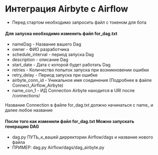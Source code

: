 # Интеграция Airbyte с Airflow 
* Перед стартом необходимо запросить файл с токеном для бота

#### Для запуска необходимо изменить файл for_dag.txt 
* nameDag - Название вашего Dag
* owner - ФИО разработчика 
* schedule_interval - период запуска Dag 
* description - описание Dag
* start_date - Дата с которой будет работать Dag
* retries - Количество попыток запуска при возникновении ошибки 
* retry_delay - Период запуска при ошибке 
* airbyte_conn_id - Уникальное имя соединения (Подробнее в файле Connect_Airflow_Airbyte)
* name_con_1 - ИД Connection Airbyte находится в URl после /connections/

Название Connection в файле for_dag.txt должно начинаться с name_ и далее
любое название 

#### После того как изменили файл for_dag.txt Можно запускать генерацию DAG 
* dag.py ПУТЬ_к_вашей дирректории Airflow/dags и название нового файла
* ПРИМЕР: dag.py Airflow/dags/dag_airbyte.py
